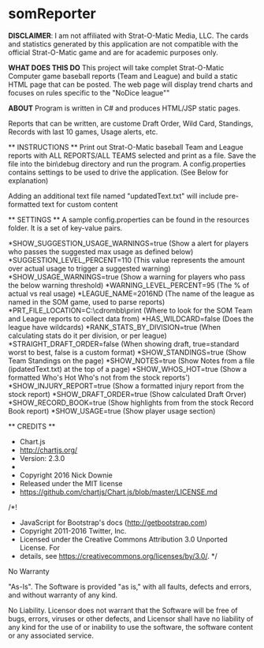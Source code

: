 # somReporter

**DISCLAIMER**: I am not affiliated with Strat-O-Matic Media, LLC. The cards and statistics generated by this application are not compatible with the official Strat-O-Matic game and are for academic purposes only.

**WHAT DOES THIS DO**
This project will take complet Strat-O-Matic Computer game baseball reports (Team and League) and build a static HTML page that can be posted.   The web page will display trend charts and focuses on rules specific to the "NoDice league""

**ABOUT**
Program is written in C# and produces HTML/JSP static pages.

Reports that can be written, are custome Draft Order, Wild Card, Standings, Records with last 10 games, Usage alerts, etc.


** INSTRUCTIONS **
Print out Strat-O-Matic baseball Team and League reports with ALL REPORTS/ALL TEAMS selected and print as a file.
Save the file into the bin\debug directory and run the program.
A config.properties contains settings to be used to drive the application.  (See Below for explanation)

Adding an additional text file named "updatedText.txt" will include pre-formatted text for custom content


** SETTINGS **
A sample config.properties can be found in the resources folder.  It is a set of key-value pairs.



*SHOW_SUGGESTION_USAGE_WARNINGS=true  (Show a alert for players who passes the suggested max usage as defined below)
*SUGGESTION_LEVEL_PERCENT=110         (This value represents the amount over actual usage to trigger a suggested warning)
*SHOW_USAGE_WARNINGS=true			   (Show a warning for players who pass the below warning threshold)
*WARNING_LEVEL_PERCENT=95             (The % of actual vs real usage)
*LEAGUE_NAME=2016ND				   (The name of the league as named in the SOM game, used to parse reports)
*PRT_FILE_LOCATION=C:\cdrombb\print   (Where to look for the SOM Team and League reports to collect data from)
*HAS_WILDCARD=false				   (Does the league have wildcards)
*RANK_STATS_BY_DIVISION=true		   (When calculating stats do it per division, or per league)
*STRAIGHT_DRAFT_ORDER=false		   (When showing draft, true=standard worst to best, false is a custom format)
*SHOW_STANDINGS=true                  (Show Team Standings on the page)
*SHOW_NOTES=true                      (Show Notes from a file (ipdatedText.txt) at the top of a page)
*SHOW_WHOS_HOT=true				   (Show a formatted Who's Hot Who's not from the stock reports')
*SHOW_INJURY_REPORT=true			   (Show a formatted injury report from the stock report)
*SHOW_DRAFT_ORDER=true				   (Show calculated Draft Orver)
*SHOW_RECORD_BOOK=true				   (Show highlights from from the stock Record Book report)
*SHOW_USAGE=true					   (Show player usage section)




** CREDITS **

 * Chart.js
 * http://chartjs.org/
 * Version: 2.3.0
 *
 * Copyright 2016 Nick Downie
 * Released under the MIT license
 * https://github.com/chartjs/Chart.js/blob/master/LICENSE.md


 /*!
 * JavaScript for Bootstrap's docs (http://getbootstrap.com)
 * Copyright 2011-2016 Twitter, Inc.
 * Licensed under the Creative Commons Attribution 3.0 Unported License. For
 * details, see https://creativecommons.org/licenses/by/3.0/.
 */


No Warranty

"As-Is". The Software is provided "as is," with all faults, defects and errors, and without warranty of any kind.

No Liability. Licensor does not warrant that the Software will be free of bugs, errors, viruses or other defects, and Licensor shall have no liability of any kind for the use of or inability to use the software, the software content or any associated service.

